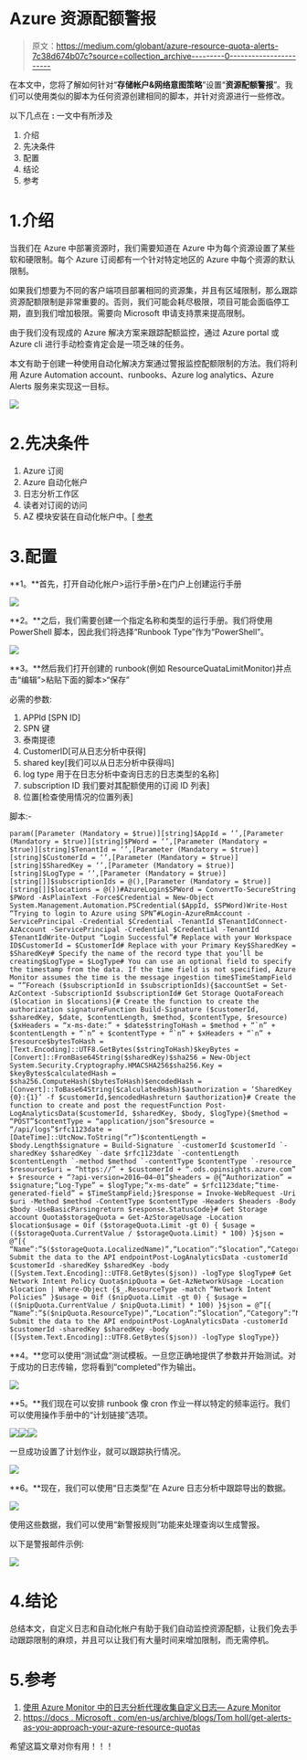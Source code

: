# Azure 资源配额警报

> 原文：<https://medium.com/globant/azure-resource-quota-alerts-7c38d674b07c?source=collection_archive---------0----------------------->

在本文中，您将了解如何针对“**存储帐户&网络意图策略**”设置“**资源配额警报**”。我们可以使用类似的脚本为任何资源创建相同的脚本，并针对资源进行一些修改。

以下几点在 **:** 一文中有所涉及

1.  介绍
2.  先决条件
3.  配置
4.  结论
5.  参考

# 1.介绍

当我们在 Azure 中部署资源时，我们需要知道在 Azure 中为每个资源设置了某些软和硬限制。每个 Azure 订阅都有一个针对特定地区的 Azure 中每个资源的默认限制。

如果我们想要为不同的客户端项目部署相同的资源集，并且有区域限制，那么跟踪资源配额限制是非常重要的。否则，我们可能会耗尽极限，项目可能会面临停工期，直到我们增加极限。需要向 Microsoft 申请支持票来提高限制。

由于我们没有现成的 Azure 解决方案来跟踪配额监控，通过 Azure portal 或 Azure cli 进行手动检查肯定会是一项乏味的任务。

本文有助于创建一种使用自动化解决方案通过警报监控配额限制的方法。我们将利用 Azure Automation account、runbooks、Azure log analytics、Azure Alerts 服务来实现这一目标。

![](img/443bf75ba3413f584a3e36d01b7ac653.png)

# 2.先决条件

1.  Azure 订阅
2.  Azure 自动化帐户
3.  日志分析工作区
4.  读者对订阅的访问
5.  AZ 模块安装在自动化帐户中。[ [参考](https://docs.microsoft.com/en-us/azure/automation/shared-resources/modules)

# 3.配置

**1。**首先，打开自动化帐户>运行手册>在门户上创建运行手册

![](img/924b0628b201f47ae36668eeffa4aa9f.png)

**2。**之后，我们需要创建一个指定名称和类型的运行手册。我们将使用 PowerShell 脚本，因此我们将选择“Runbook Type”作为“PowerShell”。

![](img/056d751da75e99e624a8f8a5b2af9efe.png)

**3。**然后我们打开创建的 runbook(例如 ResourceQuataLimitMonitor)并点击“编辑”>粘贴下面的脚本>“保存”

必需的参数:

1.  APPId [SPN ID]
2.  SPN 键
3.  泰南提德
4.  CustomerID[可从日志分析中获得]
5.  shared key[我们可以从日志分析中获得吗]
6.  log type 用于在日志分析中查询日志的日志类型的名称]
7.  subscription ID 我们要对其配额使用的订阅 ID 列表]
8.  位置[检查使用情况的位置列表]

脚本:-

```
param([Parameter (Mandatory = $true)][string]$AppId = ‘’,[Parameter (Mandatory = $true)][string]$PWord = ‘’,[Parameter (Mandatory = $true)][string]$TenantId = ‘’,[Parameter (Mandatory = $true)][string]$CustomerId = ‘’,[Parameter (Mandatory = $true)][string]$SharedKey = ‘’,[Parameter (Mandatory = $true)][string]$LogType = ‘’,[Parameter (Mandatory = $true)][string[]]$subscriptionIds = @(),[Parameter (Mandatory = $true)][string[]]$locations = @())#AzureLogin$SPWord = ConvertTo-SecureString $PWord -AsPlainText -Force$Credential = New-Object System.Management.Automation.PSCredential($AppId, $SPWord)Write-Host “Trying to login to Azure using SPN”#Login-AzureRmAccount -ServicePrincipal -Credential $Credential -TenantId $TenantIdConnect-AzAccount -ServicePrincipal -Credential $Credential -TenantId $TenantIdWrite-Output “Login Successful”# Replace with your Workspace ID$CustomerId = $CustomerId# Replace with your Primary Key$SharedKey = $SharedKey# Specify the name of the record type that you’ll be creating$LogType = $LogType# You can use an optional field to specify the timestamp from the data. If the time field is not specified, Azure Monitor assumes the time is the message ingestion time$TimeStampField = “”Foreach ($subscriptionId in $subscriptionIds){$accountSet = Set-AzContext -SubscriptionId $subscriptionId# Get Storage QuotaForeach ($location in $locations){# Create the function to create the authorization signatureFunction Build-Signature ($customerId, $sharedKey, $date, $contentLength, $method, $contentType, $resource){$xHeaders = “x-ms-date:” + $date$stringToHash = $method + “`n” + $contentLength + “`n” + $contentType + “`n” + $xHeaders + “`n” + $resource$bytesToHash = [Text.Encoding]::UTF8.GetBytes($stringToHash)$keyBytes = [Convert]::FromBase64String($sharedKey)$sha256 = New-Object System.Security.Cryptography.HMACSHA256$sha256.Key = $keyBytes$calculatedHash = $sha256.ComputeHash($bytesToHash)$encodedHash = [Convert]::ToBase64String($calculatedHash)$authorization = ‘SharedKey {0}:{1}’ -f $customerId,$encodedHashreturn $authorization}# Create the function to create and post the requestFunction Post-LogAnalyticsData($customerId, $sharedKey, $body, $logType){$method = “POST”$contentType = “application/json”$resource = “/api/logs”$rfc1123date = [DateTime]::UtcNow.ToString(“r”)$contentLength = $body.Length$signature = Build-Signature `-customerId $customerId `-sharedKey $sharedKey `-date $rfc1123date `-contentLength $contentLength `-method $method `-contentType $contentType `-resource $resource$uri = “https://” + $customerId + “.ods.opinsights.azure.com” + $resource + “?api-version=2016–04–01”$headers = @{“Authorization” = $signature;“Log-Type” = $logType;“x-ms-date” = $rfc1123date;“time-generated-field” = $TimeStampField;}$response = Invoke-WebRequest -Uri $uri -Method $method -ContentType $contentType -Headers $headers -Body $body -UseBasicParsingreturn $response.StatusCode}# Get Storage account Quota$storageQuota = Get-AzStorageUsage -Location $location$usage = 0if ($storageQuota.Limit -gt 0) { $usage = (($storageQuota.CurrentValue / $storageQuota.Limit) * 100) }$json = @”[{ “Name”:”$($storageQuota.LocalizedName)”,“Location”:”$location”,“Category”:”Storage”,“CurrentValue”:$($storageQuota.CurrentValue),“Limit”:$($storageQuota.Limit),“Usage”:$usage,“subID”:”$subscriptionId”}]“@#$json# Submit the data to the API endpointPost-LogAnalyticsData -customerId $customerId -sharedKey $sharedKey -body ([System.Text.Encoding]::UTF8.GetBytes($json)) -logType $logType# Get Network Intent Policy Quota$nipQuota = Get-AzNetworkUsage -Location $location | Where-Object {$_.ResourceType -match “Network Intent Policies” }$usage = 0if ($nipQuota.Limit -gt 0) { $usage = (($nipQuota.CurrentValue / $nipQuota.Limit) * 100) }$json = @”[{ “Name”:”$($nipQuota.ResourceType)”,“Location”:”$location”,“Category”:”Network”,“CurrentValue”:$($nipQuota.CurrentValue),“Limit”:$($nipQuota.Limit),“Usage”:$usage,“subID”:”$subscriptionId”}]“@#$json# Submit the data to the API endpointPost-LogAnalyticsData -customerId $customerId -sharedKey $sharedKey -body ([System.Text.Encoding]::UTF8.GetBytes($json)) -logType $logType}}
```

**4。**您可以使用“测试盘”测试模板。一旦您正确地提供了参数并开始测试。对于成功的日志传输，您将看到“completed”作为输出。

![](img/06e37020169b6aa8a28b0015b48dfb1f.png)

**5。**我们现在可以安排 runbook 像 cron 作业一样以特定的频率运行。我们可以使用操作手册中的“计划链接”选项。

![](img/9e0785350e6186fb53bf8c5050d0ecd1.png)![](img/9a28f6043dbe221c09fcc1c44fd7004c.png)![](img/44dde252884b21e2415347ec76d80cae.png)

一旦成功设置了计划作业，就可以跟踪执行情况。

![](img/e369a0b50bb2e2f04ea6c6b9c7f0fc63.png)

**6。**现在，我们可以使用“日志类型”在 Azure 日志分析中跟踪导出的数据。

![](img/c17167426192a0a26388e439797a6636.png)

使用这些数据，我们可以使用“新警报规则”功能来处理查询以生成警报。

以下是警报邮件示例:

![](img/c0d7b6816af0d4bc6cfa303505ea78d7.png)

# 4.结论

总结本文，自定义日志和自动化帐户有助于我们自动监控资源配额，让我们免去手动跟踪限制的麻烦，并且可以让我们有大量时间来增加限制，而无需停机。

# 5.参考

1.  [使用 Azure Monitor 中的日志分析代理收集自定义日志— Azure Monitor](https://docs.microsoft.com/en-us/azure/azure-monitor/agents/data-sources-custom-logs)
2.  [https://docs . Microsoft . com/en-us/archive/blogs/Tom holl/get-alerts-as-you-approach-your-azure-resource-quotas](https://docs.microsoft.com/en-us/archive/blogs/tomholl/get-alerts-as-you-approach-your-azure-resource-quotas)

希望这篇文章对你有用！！！